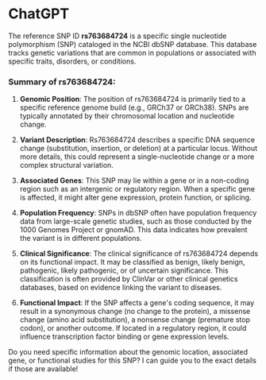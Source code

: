# ChatGPT

The reference SNP ID **rs763684724** is a specific single nucleotide polymorphism (SNP) cataloged in the NCBI dbSNP database. This database tracks genetic variations that are common in populations or associated with specific traits, disorders, or conditions.

### Summary of rs763684724:
1. **Genomic Position**: The position of rs763684724 is primarily tied to a specific reference genome build (e.g., GRCh37 or GRCh38). SNPs are typically annotated by their chromosomal location and nucleotide change.

2. **Variant Description**: Rs763684724 describes a specific DNA sequence change (substitution, insertion, or deletion) at a particular locus. Without more details, this could represent a single-nucleotide change or a more complex structural variation.

3. **Associated Genes**: This SNP may lie within a gene or in a non-coding region such as an intergenic or regulatory region. When a specific gene is affected, it might alter gene expression, protein function, or splicing.

4. **Population Frequency**: SNPs in dbSNP often have population frequency data from large-scale genetic studies, such as those conducted by the 1000 Genomes Project or gnomAD. This data indicates how prevalent the variant is in different populations.

5. **Clinical Significance**: The clinical significance of rs763684724 depends on its functional impact. It may be classified as benign, likely benign, pathogenic, likely pathogenic, or of uncertain significance. This classification is often provided by ClinVar or other clinical genetics databases, based on evidence linking the variant to diseases.

6. **Functional Impact**: If the SNP affects a gene's coding sequence, it may result in a synonymous change (no change to the protein), a missense change (amino acid substitution), a nonsense change (premature stop codon), or another outcome. If located in a regulatory region, it could influence transcription factor binding or gene expression levels.

Do you need specific information about the genomic location, associated gene, or functional studies for this SNP? I can guide you to the exact details if those are available!